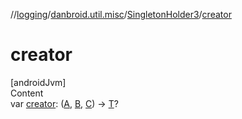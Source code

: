 //[logging](../../../index.md)/[danbroid.util.misc](../index.md)/[SingletonHolder3](index.md)/[creator](creator.md)



# creator  
[androidJvm]  
Content  
var [creator](creator.md): ([A](index.md), [B](index.md), [C](index.md)) -> [T](index.md)?  



